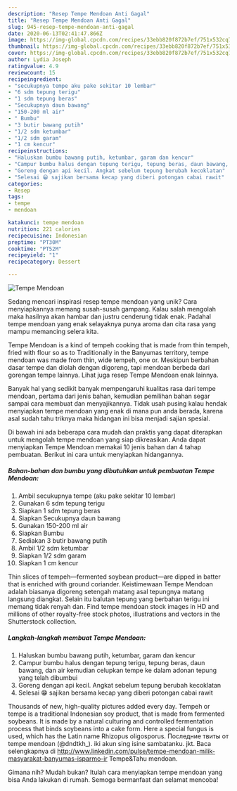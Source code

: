 ```yaml
---
description: "Resep Tempe Mendoan Anti Gagal"
title: "Resep Tempe Mendoan Anti Gagal"
slug: 945-resep-tempe-mendoan-anti-gagal
date: 2020-06-13T02:41:47.866Z
image: https://img-global.cpcdn.com/recipes/33ebb820f872b7ef/751x532cq70/tempe-mendoan-foto-resep-utama.jpg
thumbnail: https://img-global.cpcdn.com/recipes/33ebb820f872b7ef/751x532cq70/tempe-mendoan-foto-resep-utama.jpg
cover: https://img-global.cpcdn.com/recipes/33ebb820f872b7ef/751x532cq70/tempe-mendoan-foto-resep-utama.jpg
author: Lydia Joseph
ratingvalue: 4.9
reviewcount: 15
recipeingredient:
- "secukupnya tempe aku pake sekitar 10 lembar"
- "6 sdm tepung terigu"
- "1 sdm tepung beras"
- "Secukupnya daun bawang"
- "150-200 ml air"
- " Bumbu"
- "3 butir bawang putih"
- "1/2 sdm ketumbar"
- "1/2 sdm garam"
- "1 cm kencur"
recipeinstructions:
- "Haluskan bumbu bawang putih, ketumbar, garam dan kencur"
- "Campur bumbu halus dengan tepung terigu, tepung beras, daun bawang, dan air kemudian celupkan tempe ke dalam adonan tepung yang telah dibumbui"
- "Goreng dengan api kecil. Angkat sebelum tepung berubah kecoklatan"
- "Selesai 😁 sajikan bersama kecap yang diberi potongan cabai rawit"
categories:
- Resep
tags:
- tempe
- mendoan

katakunci: tempe mendoan 
nutrition: 221 calories
recipecuisine: Indonesian
preptime: "PT30M"
cooktime: "PT52M"
recipeyield: "1"
recipecategory: Dessert

---
```



![Tempe Mendoan](https://img-global.cpcdn.com/recipes/33ebb820f872b7ef/751x532cq70/tempe-mendoan-foto-resep-utama.jpg)

Sedang mencari inspirasi resep tempe mendoan yang unik? Cara menyiapkannya memang susah-susah gampang. Kalau salah mengolah maka hasilnya akan hambar dan justru cenderung tidak enak. Padahal tempe mendoan yang enak selayaknya punya aroma dan cita rasa yang mampu memancing selera kita.

Tempe Mendoan is a kind of tempeh cooking that is made from thin tempeh, fried with flour so as to Traditionally in the Banyumas territory, tempe mendoan was made from thin, wide tempeh, one or. Meskipun berbahan dasar tempe dan diolah dengan digoreng, tapi mendoan berbeda dari gorengan tempe lainnya. Lihat juga resep Tempe Mendoan enak lainnya.

Banyak hal yang sedikit banyak mempengaruhi kualitas rasa dari tempe mendoan, pertama dari jenis bahan, kemudian pemilihan bahan segar sampai cara membuat dan menyajikannya. Tidak usah pusing kalau hendak menyiapkan tempe mendoan yang enak di mana pun anda berada, karena asal sudah tahu triknya maka hidangan ini bisa menjadi sajian spesial.


Di bawah ini ada beberapa cara mudah dan praktis yang dapat diterapkan untuk mengolah tempe mendoan yang siap dikreasikan. Anda dapat menyiapkan Tempe Mendoan memakai 10 jenis bahan dan 4 tahap pembuatan. Berikut ini cara untuk menyiapkan hidangannya.

<!--inarticleads1-->

##### Bahan-bahan dan bumbu yang dibutuhkan untuk pembuatan Tempe Mendoan:

1. Ambil secukupnya tempe (aku pake sekitar 10 lembar)
1. Gunakan 6 sdm tepung terigu
1. Siapkan 1 sdm tepung beras
1. Siapkan Secukupnya daun bawang
1. Gunakan 150-200 ml air
1. Siapkan  Bumbu
1. Sediakan 3 butir bawang putih
1. Ambil 1/2 sdm ketumbar
1. Siapkan 1/2 sdm garam
1. Siapkan 1 cm kencur


Thin slices of tempeh—fermented soybean product—are dipped in batter that is enriched with ground coriander. Keistimewaan Tempe Mendoan adalah biasanya digoreng setengah matang asal tepungnya matang langsung diangkat. Selain itu balutan tepung yang berbahan terigu ini memang tidak renyah dan. Find tempe mendoan stock images in HD and millions of other royalty-free stock photos, illustrations and vectors in the Shutterstock collection. 

<!--inarticleads2-->

##### Langkah-langkah membuat Tempe Mendoan:

1. Haluskan bumbu bawang putih, ketumbar, garam dan kencur
1. Campur bumbu halus dengan tepung terigu, tepung beras, daun bawang, dan air kemudian celupkan tempe ke dalam adonan tepung yang telah dibumbui
1. Goreng dengan api kecil. Angkat sebelum tepung berubah kecoklatan
1. Selesai 😁 sajikan bersama kecap yang diberi potongan cabai rawit


Thousands of new, high-quality pictures added every day. Tempeh or tempe is a traditional Indonesian soy product, that is made from fermented soybeans. It is made by a natural culturing and controlled fermentation process that binds soybeans into a cake form. Here a special fungus is used, which has the Latin name Rhizopus oligosporus. Последние твиты от tempe mendoan (@dndtkh_). iki akun sing isine sambatanku. jkt. Baca selengkapnya di http://www.linkedin.com/pulse/tempe-mendoan-milik-masyarakat-banyumas-isparmo-ir Tempe&amp;Tahu mendoan. 

Gimana nih? Mudah bukan? Itulah cara menyiapkan tempe mendoan yang bisa Anda lakukan di rumah. Semoga bermanfaat dan selamat mencoba!
